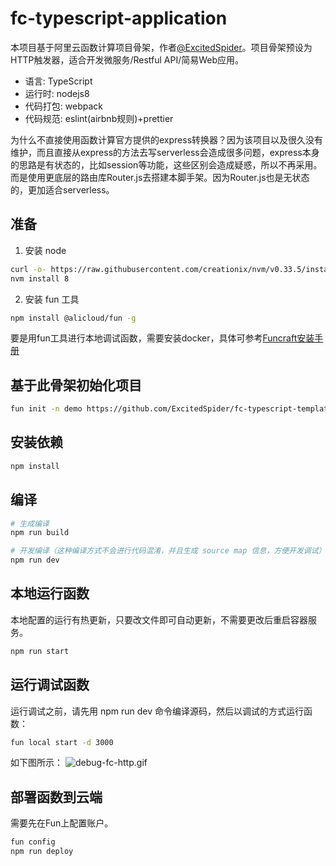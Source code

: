 # fc-typescript-application

本项目基于阿里云函数计算项目骨架，作者[@ExcitedSpider](https://github.com/ExcitedSpider/fc-typescript-template)。项目骨架预设为HTTP触发器，适合开发微服务/Restful API/简易Web应用。
* 语言: TypeScript
* 运行时: nodejs8
* 代码打包: webpack
* 代码规范: eslint(airbnb规则)+prettier

为什么不直接使用函数计算官方提供的express转换器？因为该项目以及很久没有维护，而且直接从express的方法去写serverless会造成很多问题，express本身的思路是有状态的，比如session等功能，这些区别会造成疑惑，所以不再采用。而是使用更底层的路由库Router.js去搭建本脚手架。因为Router.js也是无状态的，更加适合serverless。

## 准备
1. 安装 node

```bash
curl -o- https://raw.githubusercontent.com/creationix/nvm/v0.33.5/install.sh | bash
nvm install 8
```

2. 安装 fun 工具

```bash
npm install @alicloud/fun -g
```
要是用fun工具进行本地调试函数，需要安装docker，具体可参考[Funcraft安装手册](https://github.com/alibaba/funcraft/blob/master/docs/usage/installation-zh.md)

## 基于此骨架初始化项目

```bash
fun init -n demo https://github.com/ExcitedSpider/fc-typescript-template.git
```

## 安装依赖

```bash
npm install
```

## 编译

```bash
# 生成编译
npm run build

# 开发编译（这种编译方式不会进行代码混淆，并且生成 source map 信息，方便开发调试）
npm run dev
```

## 本地运行函数

本地配置的运行有热更新，只要改文件即可自动更新，不需要更改后重启容器服务。

```bash
npm run start
```

## 运行调试函数


运行调试之前，请先用 npm run dev  命令编译源码，然后以调试的方式运行函数：
```bash
fun local start -d 3000
```

如下图所示：
![debug-fc-http.gif](https://i.loli.net/2019/05/21/5ce357e0c411644090.gif)


## 部署函数到云端

需要先在Fun上配置账户。

```bash
fun config
npm run deploy
```
